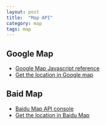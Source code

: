 ```yaml
---
layout: post
title:  "Map API"
category: map
tags: map
---
```



## Google Map
 * [Google Map Javascript reference][google_map_javascript]
 * [Get the location in Google map][google_map_latlng]


## Baid Map
 * [Baidu Map API console][baidu_map_console]
 * [Get the location in Baidu Map][baidu_map_latlng]


[google_map_latlng]: http://universimmedia.pagesperso-orange.fr/geo/loc.htm
[google_map_javascript]: https://developers.google.com/maps/documentation/javascript/tutorial

[baidu_map_console]: http://lbsyun.baidu.com/apiconsole/key
[baidu_map_latlng]: http://api.map.baidu.com/lbsapi/getpoint/
